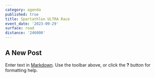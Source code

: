 ```yaml
---
category: agenda
published: true
title: Spartathlon ULTRA Race
event_date: '2023-09-29'
surface: road
distance: '246000'
---
```

## A New Post

Enter text in [Markdown](http://daringfireball.net/projects/markdown/). Use the toolbar above, or click the **?** button for formatting help.
